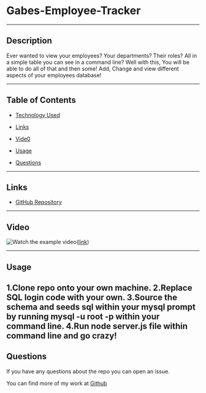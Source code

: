 # Gabes-Employee-Tracker

---

## Description
Ever wanted to view your employees? Your departments? Their roles? All in a simple table you can see in a command line? Well with this, You will be able to do all of that and then some! Add, Change and view different aspects of your employees database! 

---

## Table of Contents

- [Technology Used](#technology-used)

- [Links](#links)

- [Vide0](#Video)

- [Usage](#usage)

- [Questions](#questions)

---

## Links

- [GitHub Repository](https://github.com/ihateudvrk/Gabes-Employee-Tracker)

---

## Video
![Watch the example video](https://i.stack.imgur.com/Vp2cE.png)([link](https://drive.google.com/file/d/1fTDrKkV8ID7MYiGQZgBFAiTZYGoiwsiQ/view)) 

---

## Usage

1.Clone repo onto your own machine. 
2.Replace SQL login code with your own. 
3.Source the schema and seeds sql within your mysql prompt by running mysql -u root -p within your command line.
4.Run node server.js file within command line and go crazy!
---

## Questions

If you have any questions about the repo you can open an issue.

You can find more of my work at [Github](https://www.github.com/ihateudvrk)